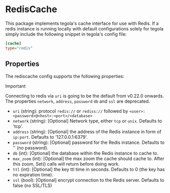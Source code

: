 # RedisCache

This package implements tegola's cache interface for use with Redis.
If a redis instance is running locally with default configurations solely
for tegola simply include the following snippet in tegola's config file:

```toml
[cache]
type="redis"
```

## Properties

The rediscache config supports the following properties:

> [!IMPORTANT]
> Connecting to redis via `uri` is going to be the default from v0.22.0
> onwards. The properties `network`, `address`, `password` `db` and `ssl`
> are deprecated.

- `uri` (string): protocol `redis://` or `rediss://` followed by `<user>:<password>@<host>:<port>/<database>`
- `network` (string): [Optional] Network type, either `tcp` or `unix`.
  Defaults to 'tcp'.
- `address` (string): [Optional] the address of the Redis instance in form
  of `ip:port`. Defaults to '127.0.0.1:6379'.
- `password` (string): [Optional] password for the Redis instance.
  Defaults to '' (no password).
- `db` (int): [Optional] the database within the Redis instance to cache to.
- `max_zoom` (int): [Optional] the max zoom the cache should cache to.
  After this zoom, Set() calls will return before doing work.
- `ttl` (int): [Optional] the key ttl time in seconds. Defaults to 0
  (the key has no expiration time).
- `ssl` (bool): [Optional] encrypt connection to the Redis server.
  Defaults to false (no SSL/TLS)
